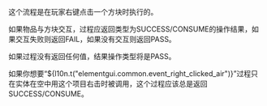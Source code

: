 这个流程是在玩家右键点击一个方块时执行的。

如果物品与方块交互，过程应返回类型为SUCCESS/CONSUME的操作结果，如果交互失败则返回FAIL，如果没有交互则返回PASS。

如果过程没有返回任何值，结果操作类型将是PASS。

如果你想要“${l10n.t("elementgui.common.event_right_clicked_air")}”过程只在实体在空中用这个项目右击时被调用，这个过程应该总是返回SUCCESS/CONSUME。
